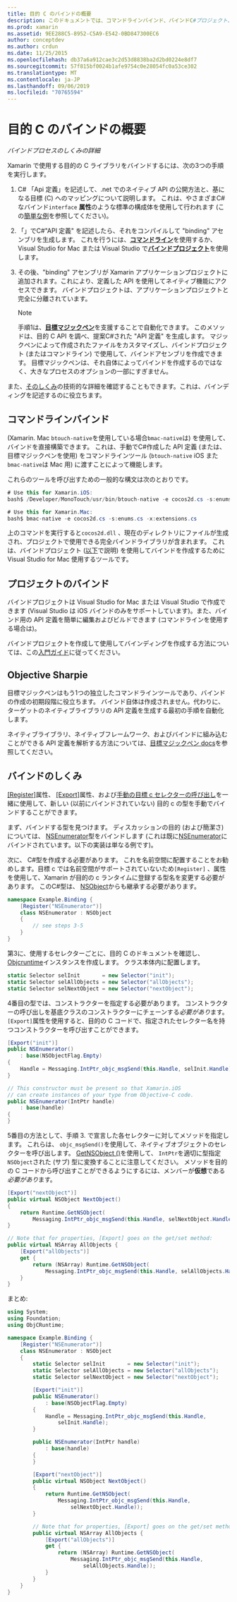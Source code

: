 ```yaml
---
title: 目的 C のバインドの概要
description: このドキュメントでは、コマンドラインバインド、バインドC#プロジェクト、目標マジックペンなど、目的の C コードのバインディングを作成するさまざまな方法の概要について説明します。 また、バインディングのしくみについても説明します。
ms.prod: xamarin
ms.assetid: 9EE288C5-8952-C5A9-E542-0BD847300EC6
author: conceptdev
ms.author: crdun
ms.date: 11/25/2015
ms.openlocfilehash: db37a6a912cae3c2d53d8838ba2d2bd0224e8df7
ms.sourcegitcommit: 57f815bf0024b1afe9754c0e28054fc0a53ce302
ms.translationtype: MT
ms.contentlocale: ja-JP
ms.lasthandoff: 09/06/2019
ms.locfileid: "70765594"
---
```

# <a name="overview-of-objective-c-bindings"></a>目的 C のバインドの概要

_バインドプロセスのしくみの詳細_

Xamarin で使用する目的の C ライブラリをバインドするには、次の3つの手順を実行します。

1. C# 「Api 定義」を記述して、.net でのネイティブ API の公開方法と、基になる目標 (C) へのマッピングについて説明します。 これは、やさまざまC#なバインド`interface` **属性**のような標準の構成体を使用して行われます (この[簡単な例](~/cross-platform/macios/binding/objective-c-libraries.md#Binding_an_API)を参照してください)。

2. 「」でC#"API 定義" を記述したら、それをコンパイルして "binding" アセンブリを生成します。 これを行うには、[**コマンドライン**](#commandline)を使用するか、Visual Studio for Mac または Visual Studio で[**バインドプロジェクト**](#bindingproject)を使用します。

3. その後、"binding" アセンブリが Xamarin アプリケーションプロジェクトに追加されます。これにより、定義した API を使用してネイティブ機能にアクセスできます。
   バインドプロジェクトは、アプリケーションプロジェクトと完全に分離されています。

   > [!NOTE]
   > 手順1は、[**目標マジックペン**](#objectivesharpie)を支援することで自動化できます。 このメソッドは、目的 C API を調べ、提案C#された "API 定義" を生成します。 マジックペンによって作成されたファイルをカスタマイズし、バインドプロジェクト (またはコマンドライン) で使用して、バインドアセンブリを作成できます。 目標マジックペンは、それ自体によってバインドを作成するのではなく、大きなプロセスのオプションの一部にすぎません。

また、[そのしくみ](#howitworks)の技術的な詳細を確認することもできます。これは、バインディングを記述するのに役立ちます。

<a name="Command_Line_Bindings" /><a name="commandline" />

## <a name="command-line-bindings"></a>コマンドラインバインド

(Xamarin. Mac `btouch-native`を使用している場合`bmac-native`は) を使用して、バインドを直接構築できます。 これは、手動でC#作成した API 定義 (または、目標マジックペンを使用) をコマンドラインツール (`btouch-native` iOS また`bmac-native`は Mac 用) に渡すことによって機能します。

これらのツールを呼び出すための一般的な構文は次のとおりです。

```csharp
# Use this for Xamarin.iOS:
bash$ /Developer/MonoTouch/usr/bin/btouch-native -e cocos2d.cs -s:enums.cs -x:extensions.cs
```

```csharp
# Use this for Xamarin.Mac:
bash$ bmac-native -e cocos2d.cs -s:enums.cs -x:extensions.cs
```

上のコマンドを実行すると`cocos2d.dll` 、現在のディレクトリにファイルが生成され、プロジェクトで使用できる完全バインドライブラリが含まれます。 これは、バインドプロジェクト ([以下](#bindingproject)で説明) を使用してバインドを作成するために Visual Studio for Mac 使用するツールです。

<a name="bindingproject" />

## <a name="binding-project"></a>プロジェクトのバインド

バインドプロジェクトは Visual Studio for Mac または Visual Studio で作成できます (Visual Studio は iOS バインドのみをサポートしています)。また、バインド用の API 定義を簡単に編集およびビルドできます (コマンドラインを使用する場合は)。

バインドプロジェクトを作成して使用してバインディングを作成する方法については、この[入門ガイド](~/cross-platform/macios/binding/objective-c-libraries.md#Getting_Started)に従ってください。

<a name="objectivesharpie" />

## <a name="objective-sharpie"></a>Objective Sharpie

目標マジックペンはもう1つの独立したコマンドラインツールであり、バインドの作成の初期段階に役立ちます。 バインド自体は作成されません。代わりに、ターゲットのネイティブライブラリの API 定義を生成する最初の手順を自動化します。

ネイティブライブラリ、ネイティブフレームワーク、およびバインドに組み込むことができる API 定義を解析する方法については、[目標マジックペン docs](~/cross-platform/macios/binding/objective-sharpie/index.md)を参照してください。

<a name="howitworks" />

## <a name="how-binding-works"></a>バインドのしくみ

[[Register]](xref:Foundation.RegisterAttribute)属性、 [[Export]](xref:Foundation.ExportAttribute)属性、および[手動の目標 c セレクターの呼び出し](~/ios/internals/objective-c-selectors.md)を一緒に使用して、新しい (以前にバインドされていない) 目的 c の型を手動でバインドすることができます。

まず、バインドする型を見つけます。 ディスカッションの目的 (および簡潔さ) については、 [NSEnumerator](https://developer.apple.com/iphone/library/documentation/Cocoa/Reference/Foundation/Classes/NSEnumerator_Class/Reference/Reference.html)型をバインドします (これは既に[NSEnumerator](xref:Foundation.NSEnumerator)にバインドされています。以下の実装は単なる例です)。

次に、 C#型を作成する必要があります。 これを名前空間に配置することをお勧めします。目標 c では名前空間がサポートされていないため`[Register]` 、属性を使用して、Xamarin が目的の c ランタイムに登録する型名を変更する必要があります。 このC#型は、 [NSObject](xref:Foundation.NSObject)からも継承する必要があります。

```csharp
namespace Example.Binding {
    [Register("NSEnumerator")]
    class NSEnumerator : NSObject
    {
        // see steps 3-5
    }
}
```

第3に、使用するセレクターごとに、目的 C のドキュメントを確認し、 [Objcruntime](xref:ObjCRuntime.Selector)インスタンスを作成します。 クラス本体内に配置します。

```csharp
static Selector selInit       = new Selector("init");
static Selector selAllObjects = new Selector("allObjects");
static Selector selNextObject = new Selector("nextObject");
```

4番目の型では、コンストラクターを指定する必要があります。 コンストラクターの呼び出しを基底クラスのコンストラクターにチェーンする*必要があり*ます。 `[Export]`属性を使用すると、目的の C コードで、指定されたセレクター名を持つコンストラクターを呼び出すことができます。

```csharp
[Export("init")]
public NSEnumerator()
    : base(NSObjectFlag.Empty)
{
    Handle = Messaging.IntPtr_objc_msgSend(this.Handle, selInit.Handle);
}
```

```csharp
// This constructor must be present so that Xamarin.iOS
// can create instances of your type from Objective-C code.
public NSEnumerator(IntPtr handle)
    : base(handle)
{
}
```

5番目の方法として、手順 3. で宣言した各セレクターに対してメソッドを指定します。 これらは、 `objc_msgSend()`を使用して、ネイティブオブジェクトのセレクターを呼び出します。 [GetNSObject ()](xref:ObjCRuntime.Runtime.GetNSObject*)を使用して、 `IntPtr`を適切に型指定`NSObject`された (サブ) 型に変換することに注意してください。 メソッドを目的の C コードから呼び出すことができるようにするには、メンバーが**仮想**である*必要があり*ます。

```csharp
[Export("nextObject")]
public virtual NSObject NextObject()
{
    return Runtime.GetNSObject(
        Messaging.IntPtr_objc_msgSend(this.Handle, selNextObject.Handle));
}
```

```csharp
// Note that for properties, [Export] goes on the get/set method:
public virtual NSArray AllObjects {
    [Export("allObjects")]
    get {
        return (NSArray) Runtime.GetNSObject(
            Messaging.IntPtr_objc_msgSend(this.Handle, selAllObjects.Handle));
    }
}
```

まとめ:

```csharp
using System;
using Foundation;
using ObjCRuntime;

namespace Example.Binding {
    [Register("NSEnumerator")]
    class NSEnumerator : NSObject
    {
        static Selector selInit       = new Selector("init");
        static Selector selAllObjects = new Selector("allObjects");
        static Selector selNextObject = new Selector("nextObject");

        [Export("init")]
        public NSEnumerator()
            : base(NSObjectFlag.Empty)
        {
            Handle = Messaging.IntPtr_objc_msgSend(this.Handle,
                selInit.Handle);
        }

        public NSEnumerator(IntPtr handle)
            : base(handle)
        {
        }

        [Export("nextObject")]
        public virtual NSObject NextObject()
        {
            return Runtime.GetNSObject(
                Messaging.IntPtr_objc_msgSend(this.Handle,
                    selNextObject.Handle));
        }

        // Note that for properties, [Export] goes on the get/set method:
        public virtual NSArray AllObjects {
            [Export("allObjects")]
            get {
                return (NSArray) Runtime.GetNSObject(
                    Messaging.IntPtr_objc_msgSend(this.Handle,
                        selAllObjects.Handle));
            }
        }
    }
}
```
